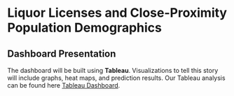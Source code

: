 

# Liquor Licenses and Close-Proximity Population Demographics

## Dashboard Presentation

The dashboard will be built using **Tableau**. Visualizations to tell this story will include graphs, heat maps, and prediction results.
Our Tableau analysis can be found here
[Tableau Dashboard](https://public.tableau.com/profile/nazanin6981#!/vizhome/Liqureoutlets_California/LiquorLicensesandClose-ProximityPopulationDemographics?publish=yes).
